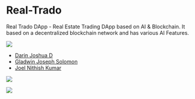 # Real-Trado

Real Trado DApp - Real Estate Trading DApp based on AI & Blockchain. It based on a decentralized blockchain network and has various AI Features.

<img src="https://img.shields.io/badge/Contributors-3-violet">

<ul>
<li><a href="https://github.com/DarinJoshua-dev">Darin Joshua D</a>
<li><a href="https://github.com/GladwinJosephSolomon">Gladwin Joseph Solomon</a>
<li><a href="https://github.com/JoelNithishKumar">Joel Nithish Kumar</a>
</ul>

<a href="https://real-trado-dapp.vercel.app/"><img src="https://img.shields.io/badge/View%20Deployment-view%20now-red"></a>

<img src="https://github.com/DarinJoshua-dev/House_Price-Recommendation-Engine/blob/master/Real%20Trado.png">
